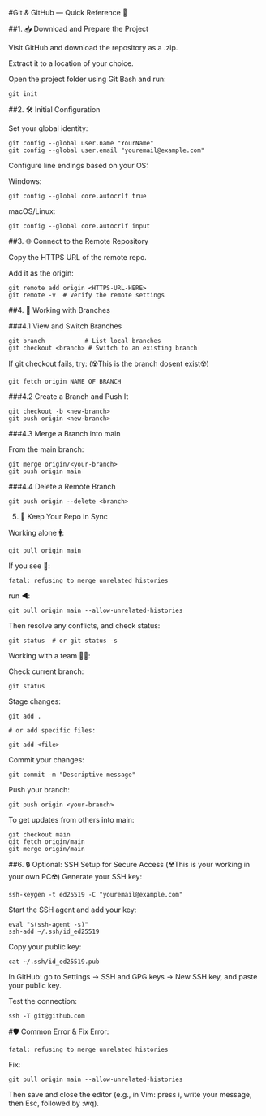 #Git & GitHub — Quick Reference 🚀

##1. 📥 Download and Prepare the Project

Visit GitHub and download the repository as a .zip.

Extract it to a location of your choice.

Open the project folder using Git Bash and run:

    git init

##2. 🛠️ Initial Configuration

Set your global identity:

    git config --global user.name "YourName"
    git config --global user.email "youremail@example.com"

Configure line endings based on your OS:

Windows:

    git config --global core.autocrlf true

macOS/Linux:

    git config --global core.autocrlf input

##3. 🌐 Connect to the Remote Repository

Copy the HTTPS URL of the remote repo.

Add it as the origin:

    git remote add origin <HTTPS-URL-HERE>
    git remote -v  # Verify the remote settings

##4. 🧠 Working with Branches

###4.1 View and Switch Branches

    git branch           # List local branches
    git checkout <branch> # Switch to an existing branch

If git checkout fails, try: (☢️This is the branch dosent exist☢️)

    git fetch origin NAME OF BRANCH

###4.2 Create a Branch and Push It

    git checkout -b <new-branch>
    git push origin <new-branch>

###4.3 Merge a Branch into main

From the main branch:

    git merge origin/<your-branch>
    git push origin main

###4.4 Delete a Remote Branch

    git push origin --delete <branch>

5. 🔄 Keep Your Repo in Sync

Working alone 🚹:

    git pull origin main

If you see 👀:

    fatal: refusing to merge unrelated histories

run ◀️:

    git pull origin main --allow-unrelated-histories

Then resolve any conflicts, and check status:

    git status  # or git status -s

Working with a team 🤼‍♂️:

Check current branch:

    git status

Stage changes:

    git add .

    # or add specific files:

    git add <file>

Commit your changes:

    git commit -m "Descriptive message"

Push your branch:

    git push origin <your-branch>

To get updates from others into main:

    git checkout main
    git fetch origin/main
    git merge origin/main


##6. 🔒 Optional: SSH Setup for Secure Access (☢️This is your working in your own PC☢️)
Generate your SSH key:

    ssh-keygen -t ed25519 -C "youremail@example.com"

Start the SSH agent and add your key:

    eval "$(ssh-agent -s)"
    ssh-add ~/.ssh/id_ed25519

Copy your public key:

    cat ~/.ssh/id_ed25519.pub

In GitHub: go to Settings → SSH and GPG keys → New SSH key, and paste your public key.

Test the connection:

    ssh -T git@github.com

#🛡️ Common Error & Fix
Error:

    fatal: refusing to merge unrelated histories

Fix:

    git pull origin main --allow-unrelated-histories

Then save and close the editor (e.g., in Vim: press i, write your message, then Esc, followed by :wq).
